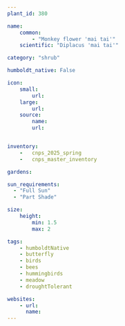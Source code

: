 ```yaml
---
plant_id: 380

name: 
    common: 
        - "Monkey flower 'mai tai'"
    scientific: "Diplacus 'mai tai'"

category: "shrub"

humboldt_native: False

icon: 
    small: 
        url: 
    large: 
        url: 
    source: 
        name: 
        url:


inventory: 
    -   cnps_2025_spring
    -   cnps_master_inventory

gardens:  

sun_requirements:
  - "Full Sun" 
  - "Part Shade" 

size:
    height: 
        min: 1.5
        max: 2

tags: 
    - humboldtNative
    - butterfly
    - birds
    - bees
    - hummingbirds
    - meadow
    - droughtTolerant

websites:
    - url: 
      name: 
---
```

